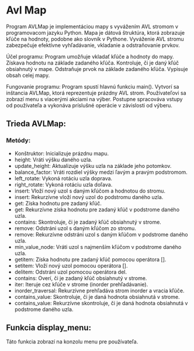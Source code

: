 # Avl Map

Program AVLMap je implementáciou mapy s vyvážením AVL stromom v programovacom jazyku Python. Mapa je dátová štruktúra, ktorá zobrazuje kľúče na hodnoty, podobne ako slovník v Pythone. 
Vyváženie AVL stromu zabezpečuje efektívne vyhľadávanie, vkladanie a odstraňovanie prvkov.

Účel programu:
Program umožňuje vkladať kľúče a hodnoty do mapy.
Získava hodnotu na základe zadaného kľúča.
Kontroluje, či je daný kľúč obsiahnutý v mape.
Odstraňuje prvok na základe zadaného kľúča.
Vypisuje obsah celej mapy.

Fungovanie programu:
Program spustí hlavnú funkciu main().
Vytvorí sa inštancia AVLMap, ktorá reprezentuje prázdny AVL strom.
Používateľovi sa zobrazí menu s viacerými akciami na výber.
Postupne spracováva vstupy od používateľa a vykonáva príslušné operácie v závislosti od výberu.


## Trieda AVLMap:
### Metódy:
- Konštruktor: Inicializuje prázdnu mapu.
- height: Vráti výšku daného uzla.
- update_height: Aktualizuje výšku uzla na základe jeho potomkov.
- balance_factor: Vráti rozdiel výšky medzi ľavým a pravým podstromom.
- left_rotate: Vykoná rotáciu uzla doprava.
- right_rotate: Vykoná rotáciu uzla doľava.
- insert: Vloží nový uzol s daným kľúčom a hodnotou do stromu.
- insert: Rekurzívne vloží nový uzol do podstromu daného uzla.
- get: Získa hodnotu pre zadaný kľúč.
- get: Rekurzívne získa hodnotu pre zadaný kľúč v podstrome daného uzla.
- contains: Skontroluje, či je zadaný kľúč obsiahnutý v strome.
- remove: Odstráni uzol s daným kľúčom zo stromu.
- remove: Rekurzívne odstráni uzol s daným kľúčom v podstrome daného uzla.
- min_value_node: Vráti uzol s najmenším kľúčom v podstrome daného uzla.
- getitem: Získa hodnotu pre zadaný kľúč pomocou operátora [].
- setitem: Vloží nový uzol pomocou operátora [].
- delitem: Odstráni uzol pomocou operátora del.
- contains: Overí, či je zadaný kľúč obsiahnutý v strome.
- iter: Iteruje cez kľúče v strome (inorder prehľadávanie).
- inorder_traversal: Rekurzívne prehľadáva strom inorder a vracia kľúče.
- contains_value: Skontroluje, či je daná hodnota obsiahnutá v strome.
- contains_value: Rekurzívne skontroluje, či je daná hodnota obsiahnutá v podstrome daného uzla.


## Funkcia display_menu:
Táto funkcia zobrazí na konzolu menu pre používateľa.
